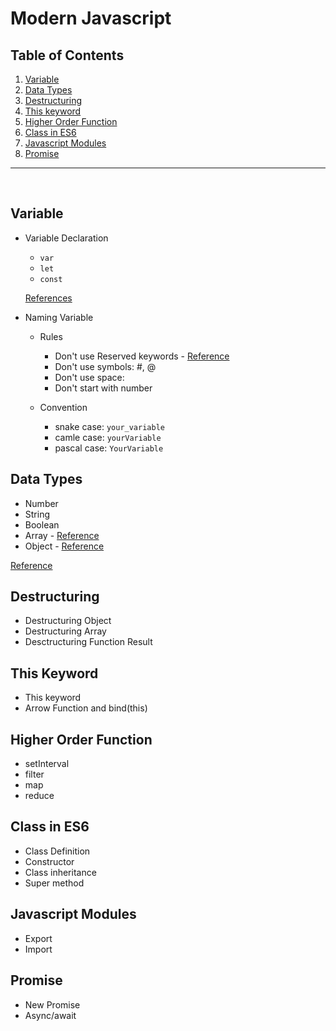 # Modern Javascript

## Table of Contents

1. [Variable](#variable)
2. [Data Types](#data-types)
3. [Destructuring](#destructuring)
4. [This keyword](#this-keyword)
5. [Higher Order Function](#higher-order-function)
6. [Class in ES6](#class-in-es6)
7. [Javascript Modules](#javascript-modules)
8. [Promise](#promise)

---

&nbsp;

## Variable

- Variable Declaration

  - `var`
  - `let`
  - `const`

  [References](https://developer.mozilla.org/en-US/docs/Web/JavaScript/Reference#declarations)

- Naming Variable

  - Rules

    - Don't use Reserved keywords - [Reference](https://developer.mozilla.org/en-US/docs/Web/JavaScript/Reference/Lexical_grammar#keywords)
    - Don't use symbols: #, @
    - Don't use space:
    - Don't start with number

  - Convention
    - snake case: `your_variable`
    - camle case: `yourVariable`
    - pascal case: `YourVariable`

## Data Types

- Number
- String
- Boolean
- Array - [Reference](https://developer.mozilla.org/en-US/docs/Web/JavaScript/Reference/Global_Objects/Array)
- Object - [Reference](https://developer.mozilla.org/en-US/docs/Web/JavaScript/Guide/Working_with_Objects)

[Reference](https://developer.mozilla.org/en-US/docs/Web/JavaScript/Data_structures)

## Destructuring

- Destructuring Object
- Destructuring Array
- Desctructuring Function Result

## This Keyword

- This keyword
- Arrow Function and bind(this)

## Higher Order Function

- setInterval
- filter
- map
- reduce

## Class in ES6

- Class Definition
- Constructor
- Class inheritance
- Super method

## Javascript Modules

- Export
- Import

## Promise

- New Promise
- Async/await
